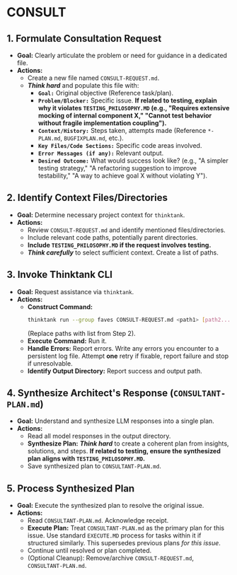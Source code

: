 # CONSULT
## 1. Formulate Consultation Request
- **Goal:** Clearly articulate the problem or need for guidance in a dedicated file.
- **Actions:**
    - Create a new file named `CONSULT-REQUEST.md`.
    - ***Think hard*** and populate this file with:
        - **`Goal:`** Original objective (Reference task/plan).
        - **`Problem/Blocker:`** Specific issue. **If related to testing, explain why it violates `TESTING_PHILOSOPHY.MD` (e.g., "Requires extensive mocking of internal component X," "Cannot test behavior without fragile implementation coupling").**
        - **`Context/History:`** Steps taken, attempts made (Reference `*-PLAN.md`, `BUGFIXPLAN.md`, etc.).
        - **`Key Files/Code Sections:`** Specific code areas involved.
        - **`Error Messages (if any):`** Relevant output.
        - **`Desired Outcome:`** What would success look like? (e.g., "A simpler testing strategy," "A refactoring suggestion to improve testability," "A way to achieve goal X without violating Y").

## 2. Identify Context Files/Directories
- **Goal:** Determine necessary project context for `thinktank`.
- **Actions:**
    - Review `CONSULT-REQUEST.md` and identify mentioned files/directories.
    - Include relevant code paths, potentially parent directories.
    - **Include `TESTING_PHILOSOPHY.MD` if the request involves testing.**
    - ***Think carefully*** to select sufficient context. Create a list of paths.

## 3. Invoke Thinktank CLI
- **Goal:** Request assistance via `thinktank`.
- **Actions:**
    - **Construct Command:**
        ```bash
        thinktank run --group faves CONSULT-REQUEST.md <path1> [path2...]
        ```
        (Replace paths with list from Step 2).
    - **Execute Command:** Run it.
    - **Handle Errors:** Report errors. Write any errors you encounter to a persistent log file. Attempt **one** retry if fixable, report failure and stop if unresolvable.
    - **Identify Output Directory:** Report success and output path.

## 4. Synthesize Architect's Response (`CONSULTANT-PLAN.md`)
- **Goal:** Understand and synthesize LLM responses into a single plan.
- **Actions:**
    - Read all model responses in the output directory.
    - **Synthesize Plan:** ***Think hard*** to create a coherent plan from insights, solutions, and steps. **If related to testing, ensure the synthesized plan aligns with `TESTING_PHILOSOPHY.MD`.**
    - Save synthesized plan to `CONSULTANT-PLAN.md`.

## 5. Process Synthesized Plan
- **Goal:** Execute the synthesized plan to resolve the original issue.
- **Actions:**
    - Read `CONSULTANT-PLAN.md`. Acknowledge receipt.
    - **Execute Plan:** Treat `CONSULTANT-PLAN.md` as the primary plan for this issue. Use standard `EXECUTE.MD` process for tasks within it if structured similarly. This supersedes previous plans *for this issue*.
    - Continue until resolved or plan completed.
    - (Optional Cleanup): Remove/archive `CONSULT-REQUEST.md`, `CONSULTANT-PLAN.md`.
